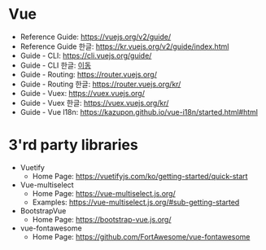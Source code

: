 # Vue

- Reference Guide: <https://vuejs.org/v2/guide/>
- Reference Guide 한글: <https://kr.vuejs.org/v2/guide/index.html>
- Guide - CLI: <https://cli.vuejs.org/guide/>
- Guide - CLI 한글: [이동](./02.Vue_CLI.md)
- Guide - Routing: <https://router.vuejs.org/>
- Guide - Routing 한글: <https://router.vuejs.org/kr/>
- Guide - Vuex: <https://vuex.vuejs.org/>
- Guide - Vuex 한글: <https://vuex.vuejs.org/kr/>
- Guide - Vue l18n: <https://kazupon.github.io/vue-i18n/started.html#html>

# 3'rd party libraries

- Vuetify
  - Home Page: <https://vuetifyjs.com/ko/getting-started/quick-start>
- Vue-multiselect
  - Home Page: <https://vue-multiselect.js.org/>
  - Examples: <https://vue-multiselect.js.org/#sub-getting-started>
- BootstrapVue
  - Home Page: <https://bootstrap-vue.js.org/>
- vue-fontawesome
  - Home Page: <https://github.com/FortAwesome/vue-fontawesome>
